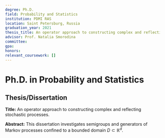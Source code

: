 ```yaml
---
degree: Ph.D.
field: Probability and Statistics
institution: PDMI RAS
location: Saint Petersburg, Russia
graduation_year: 2021
thesis_title: An operator approach to constructing complex and reflecting stochastic processes
advisor: Prof. Natalia Smorodina
committee: 
gpa: 
honors: 
relevant_coursework: []
---
```


# Ph.D. in Probability and Statistics

## Thesis/Dissertation

**Title:** An operator approach to constructing complex and reflecting stochastic processes.

**Abstract:** This dissertation investigates semigroups and generators of Markov processes confined to a bounded domain $D \subset \mathbb{R}^d$.